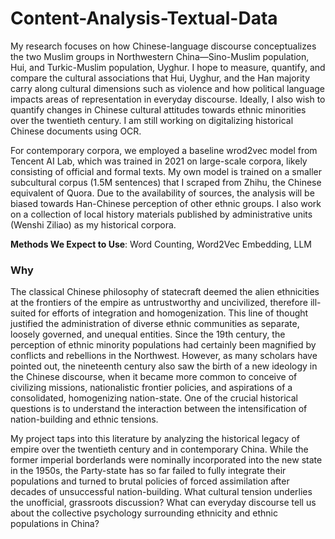 # Content-Analysis-Textual-Data

My research focuses on how Chinese-language discourse conceptualizes the two Muslim groups in Northwestern China—Sino-Muslim population, Hui, and Turkic-Muslim population, Uyghur. I hope to measure, quantify, and compare the cultural associations that Hui, Uyghur, and the Han majority carry along cultural dimensions such as violence and how political language impacts areas of representation in everyday discourse. Ideally, I also wish to quantify changes in Chinese cultural attitudes towards ethnic minorities over the twentieth century. I am still working on digitalizing historical Chinese documents using OCR.

For contemporary corpora, we employed a baseline wrod2vec model from Tencent AI Lab, which was trained in 2021 on large-scale corpora, likely consisting of official and formal texts. My own model is trained on a smaller subcultural corpus (1.5M sentences) that I scraped from Zhihu, the Chinese equivalent of Quora. Due to the availability of sources, the analysis will be biased towards Han-Chinese perception of other ethnic groups. I also work on a collection of local history materials published by administrative units (Wenshi Ziliao) as my historical corpora.

**Methods We Expect to Use**: Word Counting, Word2Vec Embedding, LLM


### Why ###
The classical Chinese philosophy of statecraft deemed the alien ethnicities at the frontiers of the empire as untrustworthy and uncivilized, therefore ill-suited for efforts of integration and homogenization. This line of thought justified the administration of diverse ethnic communities as separate, loosely governed, and unequal entities. Since the 19th century, the perception of ethnic minority populations had certainly been magnified by conflicts and rebellions in the Northwest. However, as many scholars have pointed out, the nineteenth century also saw the birth of a new ideology in the Chinese discourse, when it became more common to conceive of civilizing missions, nationalistic frontier policies, and aspirations of a consolidated, homogenizing nation-state.  One of the crucial historical questions is to understand the interaction between the intensification of nation-building and ethnic tensions.

My project taps into this literature by analyzing the historical legacy of empire over the twentieth century and in contemporary China. While the former imperial borderlands were nominally incorporated into the new state in the 1950s, the Party-state has so far failed to fully integrate their populations and turned to brutal policies of forced assimilation after decades of unsuccessful nation-building. What cultural tension underlies the unofficial, grassroots discussion? What can everyday discourse tell us about the collective psychology surrounding ethnicity and ethnic populations in China?
